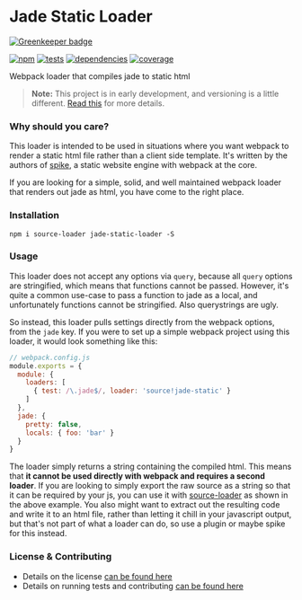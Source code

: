 # Jade Static Loader

[![Greenkeeper badge](https://badges.greenkeeper.io/static-dev/jade-static-loader.svg)](https://greenkeeper.io/)

[![npm](http://img.shields.io/npm/v/jade-static-loader.svg?style=flat)](https://badge.fury.io/js/jade-static-loader) [![tests](http://img.shields.io/travis/static-dev/jade-static-loader/master.svg?style=flat)](https://travis-ci.org/static-dev/jade-static-loader) [![dependencies](http://img.shields.io/david/static-dev/jade-static-loader.svg?style=flat)](https://david-dm.org/static-dev/jade-static-loader)
[![coverage](http://img.shields.io/coveralls/static-dev/jade-static-loader.svg?style=flat)](https://coveralls.io/github/static-dev/jade-static-loader)

Webpack loader that compiles jade to static html

> **Note:** This project is in early development, and versioning is a little different. [Read this](http://markup.im/#q4_cRZ1Q) for more details.

### Why should you care?

This loader is intended to be used in situations where you want webpack to render a static html file rather than a client side template. It's written by the authors of [spike](https://github.com/static-dev/spike), a static website engine with webpack at the core.

If you are looking for a simple, solid, and well maintained webpack loader that renders out jade as html, you have come to the right place.

### Installation

`npm i source-loader jade-static-loader -S`

### Usage

This loader does not accept any options via `query`, because all `query` options are stringified, which means that functions cannot be passed. However, it's quite a common use-case to pass a function to jade as a local, and unfortunately functions cannot be stringified. Also querystrings are ugly.

So instead, this loader pulls settings directly from the webpack options, from the `jade` key. If you were to set up a simple webpack project using this loader, it would look something like this:

```js
// webpack.config.js
module.exports = {
  module: {
    loaders: [
      { test: /\.jade$/, loader: 'source!jade-static' }
    ]
  },
  jade: {
    pretty: false,
    locals: { foo: 'bar' }
  }
}
```

The loader simply returns a string containing the compiled html. This means that **it cannot be used directly with webpack and requires a second loader**. If you are looking to simply export the raw source as a string so that it can be required by your js, you can use it with [source-loader](https://github.com/static-dev/source-loader) as shown in the above example. You also might want to extract out the resulting code and write it to an html file, rather than letting it chill in your javascript output, but that's not part of what a loader can do, so use a plugin or maybe spike for this instead.

### License & Contributing

- Details on the license [can be found here](LICENSE.md)
- Details on running tests and contributing [can be found here](contributing.md)
